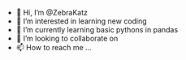 - 👋 Hi, I’m @ZebraKatz
- 👀 I’m interested in learning new coding
- 🌱 I’m currently learning basic pythons in pandas
- 💞️ I’m looking to collaborate on 
- 📫 How to reach me ...

<!---
ZebraKatz/ZebraKatz is a ✨ special ✨ repository because its `README.md` (this file) appears on your GitHub profile.
You can click the Preview link to take a look at your changes.
--->
